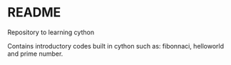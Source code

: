 # README
Repository to learning cython

Contains introductory codes built in cython such as: fibonnaci, helloworld and prime number.
